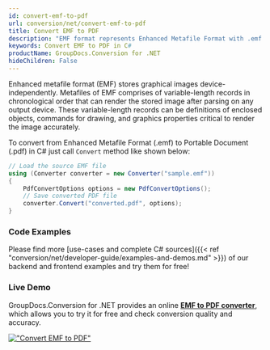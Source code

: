 ```yaml
---
id: convert-emf-to-pdf
url: conversion/net/convert-emf-to-pdf
title: Convert EMF to PDF
description: "EMF format represents Enhanced Metafile Format with .emf extension. Learn how to convert EMF to PDF file programmatically in C# language using GroupDocs.Conversion for .NET library."
keywords: Convert EMF to PDF in C#
productName: GroupDocs.Conversion for .NET
hideChildren: False
---
```


Enhanced metafile format (EMF) stores graphical images device-independently. Metafiles of EMF comprises of variable-length records in chronological order that can render the stored image after parsing on any output device. These variable-length records can be definitions of enclosed objects, commands for drawing, and graphics properties critical to render the image accurately.

To convert from Enhanced Metafile Format (.emf) to Portable Document (.pdf) in C# just call `Convert` method like shown below:

```csharp
// Load the source EMF file
using (Converter converter = new Converter("sample.emf"))
{
    PdfConvertOptions options = new PdfConvertOptions();
    // Save converted PDF file
    converter.Convert("converted.pdf", options);
}
```

### Code Examples

Please find more [use-cases and complete C# sources]({{< ref "conversion/net/developer-guide/examples-and-demos.md" >}}) of our backend and frontend examples and try them for free!

### Live Demo

GroupDocs.Conversion for .NET provides an online [**EMF to PDF converter**](https://products.groupdocs.app/conversion/emf-to-pdf), which allows you to try it for free and check conversion quality and accuracy.

[!["Convert EMF to PDF"](conversion/net/images/convert-emf-to-pdf.png)](https://products.groupdocs.app/conversion/emf-to-pdf)
